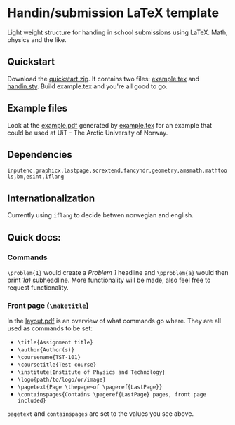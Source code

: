 # Handin/submission LaTeX template
Light weight structure for handing in school submissions using LaTeX. Math, physics and the like.

## Quickstart
Download the [quickstart.zip](https://github.com/Strauman/Handin-LaTeX/blob/master/quickstart.zip?raw=true). It contains two files: [example.tex](https://raw.githubusercontent.com/Strauman/Handin-LaTeX/master/example.tex) and [handin.sty](https://raw.githubusercontent.com/Strauman/Handin-LaTeX/master/handin.sty). Build example.tex and you're all good to go.

## Example files
Look at the [example.pdf](https://raw.githubusercontent.com/Strauman/Handin-LaTeX/master/example.pdf) generated by [example.tex](https://raw.githubusercontent.com/Strauman/Handin-LaTeX/master/example.tex) for an example that could be used at UiT - The Arctic University of Norway.

## Dependencies
`inputenc,graphicx,lastpage,scrextend,fancyhdr,geometry,amsmath,mathtools,bm,esint,iflang`

## Internationalization
Currently using `iflang` to decide betwen norwegian and english.

## Quick docs:
### Commands
`\problem{1}` would create a *Problem 1* headline and `\pproblem{a}` would then print *1a)* subheadline. More functionality will be made, also feel free to request functionality.

### Front page (`\maketitle`)
In the [layout.pdf](https://raw.githubusercontent.com/Strauman/Handin-LaTeX/master/layout.pdf) is an overview of what commands go where. They are all used as commands to be set:
- `\title{Assignment title}`
- `\author{Author(s)}`
- `\coursename{TST-101}`
- `\coursetitle{Test course}`
- `\institute{Institute of Physics and Technology}`
- `\logo{path/to/logo/or/image}`
- `\pagetext{Page \thepage~of \pageref{LastPage}}`
- `\containspages{Contains \pageref{LastPage} pages, front page included}`

`pagetext` and `containspages` are set to the values you see above.
